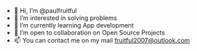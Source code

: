 - 👋 Hi, I’m @paulfruitful
- 👀 I’m interested in solving problems
- 🌱 I’m currently learning App development
- 💞️ I’m open to collaboration on  Open Source Projects 
- 📫  You can contact me on my mail fruitful2007@outlook.com

